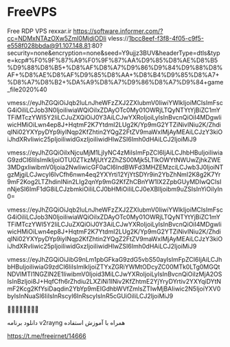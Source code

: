 # FreeVPS
Free RDP VPS rexxar.ir
https://software.informer.com/?cc=NDMxNTAzOXw5ZmI0MjdiODli
vless://1bcc8eef-f3f8-4f05-c9f5-e558f028bbda@91.107.148.81:80?security=none&encryption=none&seed=Y9ujjz3BUV&headerType=dtls&type=kcp#%F0%9F%87%A9%F0%9F%87%AA%D9%85%D8%AE%D8%B5%D9%88%D8%B5+%D8%AF%D8%A7%D9%86%D9%84%D9%88%D8%AF+%D8%AE%D8%AF%D9%85%D8%AA+%D8%B4%D9%85%D8%A7+%D8%A7%D8%B2+%DA%A9%D8%A7%D9%86%D8%A7%D9%84+game_file2020%40

vmess://eyJhZGQiOiJqb2luLnJheWFzZXJ2ZXIubmV0IiwiYWlkIjoiMCIsImFscG4iOiIiLCJob3N0IjoiIiwiaWQiOiIxZDAyOTc0My01OWRjLTQyNTYtYjBiZC1mYTFiMTczYWI5Y2IiLCJuZXQiOiJ0Y3AiLCJwYXRoIjoiLyIsInBvcnQiOiI4MDgwIiwicHMiOiLwn4ep8J+HqtmF2K7YtdmI2LUg2K/Yp9mG2YTZiNivINiu2K/ZhdiqINi02YXYpyDYp9iyINqp2KfZhtin2YQgZ2FtZV9maWxlMjAyMEAiLCJzY3kiOiJhdXRvIiwic25pIjoiIiwidGxzIjoiIiwidHlwZSI6Imh0dHAiLCJ2IjoiMiJ9

vmess://eyJhZGQiOiIxNjcuMjM1LjIyNC4zMiIsImFpZCI6IjAiLCJhbHBuIjoiIiwiaG9zdCI6IiIsImlkIjoiOTU0ZTkzMjUtY2ZhZS00Mjk5LTlkOWYtNWUwZjhkZWE3MDgxIiwibmV0Ijoia2NwIiwicGF0aCI6IndBWFd3MHZEMzciLCJwb3J0IjoiNTgzMjgiLCJwcyI6IvCfh6nwn4eq2YXYrti12YjYtSDYr9in2YbZhNmI2K8g2K7Yr9mF2Kog2LTZhdinINin2LIg2qnYp9mG2KfZhCBnYW1lX2ZpbGUyMDIwQCIsInNjeSI6ImF1dG8iLCJzbmkiOiIiLCJ0bHMiOiIiLCJ0eXBlIjoibm9uZSIsInYiOiIyIn0=

vmess://eyJhZGQiOiJqb2luLnJheWFzZXJ2ZXIubmV0IiwiYWlkIjoiMCIsImFscG4iOiIiLCJob3N0IjoiIiwiaWQiOiIxZDAyOTc0My01OWRjLTQyNTYtYjBiZC1mYTFiMTczYWI5Y2IiLCJuZXQiOiJ0Y3AiLCJwYXRoIjoiLyIsInBvcnQiOiI4MDgwIiwicHMiOiLwn4ep8J+HqtmF2K7YtdmI2LUg2K/Yp9mG2YTZiNivINiu2K/ZhdiqINi02YXYpyDYp9iyINqp2KfZhtin2YQgZ2FtZV9maWxlMjAyMEAiLCJzY3kiOiJhdXRvIiwic25pIjoiIiwidGxzIjoiIiwidHlwZSI6Imh0dHAiLCJ2IjoiMiJ9

vmess://eyJhZGQiOiJibG9nLm1pbGFkaG9zdG5vbS50ayIsImFpZCI6IjAiLCJhbHBuIjoiIiwiaG9zdCI6IiIsImlkIjoiZTYxZGRiYWMtODcyZC00MTk0LTg0MGQtNDVlMTI1NGZlN2E1IiwibmV0Ijoid3MiLCJwYXRoIjoiLyIsInBvcnQiOiIzMjA2OSIsInBzIjoi8J+HqfCfh6rZhdiu2LXZiNi1INiv2KfZhtmE2YjYryDYrtiv2YXYqiDYtNmF2Kcg2KfYsiDaqdin2YbYp9mEIGdhbWVfZmlsZTIwMjBAIiwic2N5IjoiYXV0byIsInNuaSI6IiIsInRscyI6InRscyIsInR5cGUiOiIiLCJ2IjoiMiJ9

🤍🤍🤍🤍🤍🤍🤍🤍

دانلود برنامه v2rayng همراه با آموزش استفاده

https://t.me/freeirnet/14666
